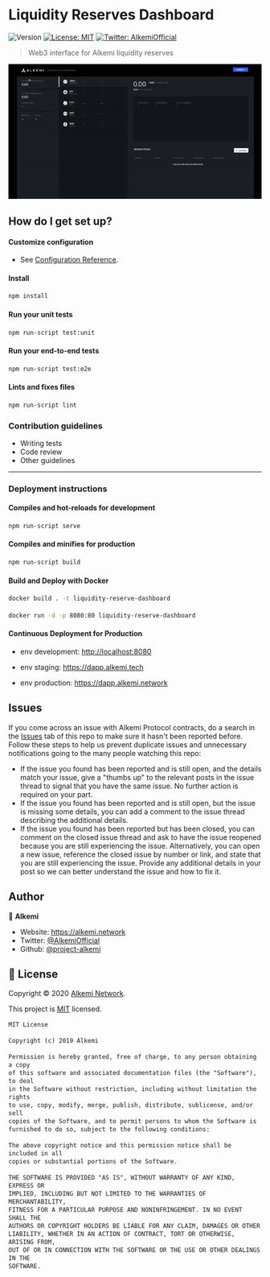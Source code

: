 # Liquidity Reserves Dashboard

![Version](https://img.shields.io/badge/version-1.0.0-blue.svg?cacheSeconds=2592000)
[![License: MIT](https://img.shields.io/badge/License-MIT-yellow.svg)](https://opensource.org/licenses/MIT)
[![Twitter: AlkemiOfficial](https://img.shields.io/twitter/follow/AlkemiOfficial.svg?style=social)](https://twitter.com/AlkemiOfficial)

> Web3 interface for Alkemi liquidity reserves

![Liquidity Dashboard](/docs/assets/liquidity-dashboard2.gif)

## How do I get set up?

#### Customize configuration

-   See [Configuration Reference](https://cli.vuejs.org/config/).

#### Install

```bash
npm install
```

#### Run your unit tests

```bash
npm run-script test:unit
```

#### Run your end-to-end tests

```bash
npm run-script test:e2e
```

#### Lints and fixes files

```bash
npm run-script lint
```

### Contribution guidelines

-   Writing tests
-   Code review
-   Other guidelines

* * *

### Deployment instructions

#### Compiles and hot-reloads for development

```bash
npm run-script serve
```

#### Compiles and minifies for production

```bash
npm run-script build
```

#### Build and Deploy with Docker

```bash
docker build . -t liquidity-reserve-dashboard

docker run -d -p 8080:80 liquidity-reserve-dashboard
```

#### Continuous Deployment for Production

-   env development: <http://localhost:8080>

-   env staging: <https://dapp.alkemi.tech>

-   env production: <https://dapp.alkemi.network>

## Issues

If you come across an issue with Alkemi Protocol contracts, do a search in the [Issues](https://github.com/project-alkemi/alkemi-protocol/issues) tab of this repo to make sure it hasn't been reported before. Follow these steps to help us prevent duplicate issues and unnecessary notifications going to the many people watching this repo:

-   If the issue you found has been reported and is still open, and the details match your issue, give a "thumbs up" to the relevant posts in the issue thread to signal that you have the same issue. No further action is required on your part.
-   If the issue you found has been reported and is still open, but the issue is missing some details, you can add a comment to the issue thread describing the additional details.
-   If the issue you found has been reported but has been closed, you can comment on the closed issue thread and ask to have the issue reopened because you are still experiencing the issue. Alternatively, you can open a new issue, reference the closed issue by number or link, and state that you are still experiencing the issue. Provide any additional details in your post so we can better understand the issue and how to fix it.

## Author

👤 **Alkemi**

-   Website: <https://alkemi.network>
-   Twitter: [@AlkemiOfficial](https://twitter.com/AlkemiOfficial)
-   Github: [@project-alkemi](https://github.com/project-alkemi)

## 📝 License

Copyright © 2020 [Alkemi Network](https://github.com/project-alkemi).

This project is [MIT](https://opensource.org/licenses/MIT) licensed.

    MIT License

    Copyright (c) 2019 Alkemi

    Permission is hereby granted, free of charge, to any person obtaining a copy
    of this software and associated documentation files (the "Software"), to deal
    in the Software without restriction, including without limitation the rights
    to use, copy, modify, merge, publish, distribute, sublicense, and/or sell
    copies of the Software, and to permit persons to whom the Software is
    furnished to do so, subject to the following conditions:

    The above copyright notice and this permission notice shall be included in all
    copies or substantial portions of the Software.

    THE SOFTWARE IS PROVIDED "AS IS", WITHOUT WARRANTY OF ANY KIND, EXPRESS OR
    IMPLIED, INCLUDING BUT NOT LIMITED TO THE WARRANTIES OF MERCHANTABILITY,
    FITNESS FOR A PARTICULAR PURPOSE AND NONINFRINGEMENT. IN NO EVENT SHALL THE
    AUTHORS OR COPYRIGHT HOLDERS BE LIABLE FOR ANY CLAIM, DAMAGES OR OTHER
    LIABILITY, WHETHER IN AN ACTION OF CONTRACT, TORT OR OTHERWISE, ARISING FROM,
    OUT OF OR IN CONNECTION WITH THE SOFTWARE OR THE USE OR OTHER DEALINGS IN THE
    SOFTWARE.
